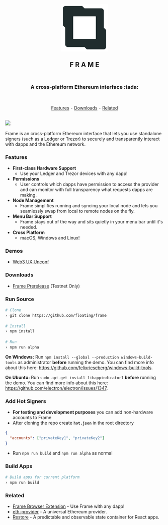 <h2 align="center">
  <br>
  <img src="/asset/png/FrameLogo512.png?raw=true" alt="Frame" width="150" />
  <br>
  <br>
  F R A M E
  <br>
  <br>
</h2>

<h3 align="center">A cross-platform Ethereum interface :tada:</h3>
<br>
<p align="center">
  <a href="#features">Features</a> ⁃
  <a href="#downloads">Downloads</a> ⁃
  <a href="#related">Related</a>
</p>
<br>

<img src="/asset/demo/Frame0-0-4.gif?raw=true" />

Frame is an cross-platform Ethereum interface that lets you use standalone signers (such as a Ledger or Trezor) to securely and transparently interact with dapps and the Ethereum network.

### Features
- **First-class Hardware Support**
  - Use your Ledger and Trezor devices with any dapp!
- **Permissions**
  - User controls which dapps have permission to access the provider and can monitor with full transparency what requests dapps are making.
- **Node Management**
  - Frame simplifies running and syncing your local node and lets you seamlessly swap from local to remote nodes on the fly.
- **Menu Bar Support**
  - Frame stays out of the way and sits quietly in your menu bar until it's needed.
- **Cross Platform**
  - macOS, Windows and Linux!

### Demos
  - [Web3 UX Unconf](https://www.youtube.com/watch?v=3ILPm8qpWfQ)

### Downloads
  - [Frame Prerelease](https://github.com/floating/frame/releases) (Testnet Only)

### Run Source
```bash
# Clone
› git clone https://github.com/floating/frame

# Install
› npm install

# Run
› npm run alpha
```

**On Windows:** Run `npm install --global --production windows-build-tools` as administrator **before** running the demo. You can find more info about this here: https://github.com/felixrieseberg/windows-build-tools.

**On Ubuntu:** Run `sudo apt-get install libappindicator1` **before** running the demo. You can find more info about this here: https://github.com/electron/electron/issues/1347.

### Add Hot Signers
  - **For testing and development purposes** you can add non-hardware accounts to Frame
  - After cloning the repo create **`hot.json`** in the root directory
  ```json
  {
    "accounts": ["privateKey1", "privateKey2"]
  }
  ```
  - Run `npm run build` and `npm run alpha` as normal

### Build Apps
  ```bash
  # Build apps for current platform
  › npm run build
  ```

### Related
  - [Frame Browser Extension](https://github.com/floating/frame-extension) - Use Frame with any dapp!
  - [eth-provider](https://github.com/floating/eth-provider) - A universal Ethereum provider.
  - [Restore](https://github.com/floating/restore) - A predictable and observable state container for React apps.
